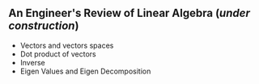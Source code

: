 ## An Engineer's Review of Linear Algebra (*under construction*)

- Vectors and vectors spaces
- Dot product of vectors
- Inverse
- Eigen Values and Eigen Decomposition
